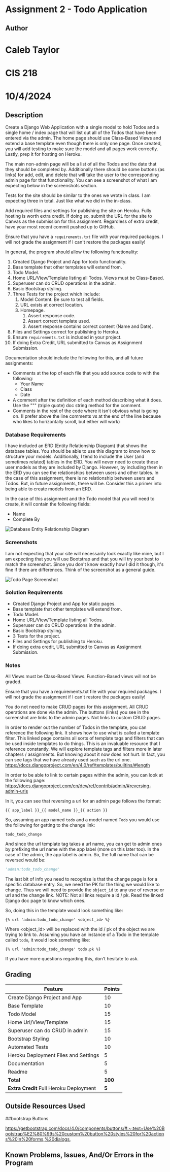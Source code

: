 # Assignment 2 - Todo Application

## Author
# Caleb Taylor
# CIS 218
# 10/4/2024


## Description

Create a Django Web Application with a single model to hold Todos and a single home / index page that will list out all of the Todos that have been entered via the admin. The home page should use Class-Based Views and extend a base template even though there is only one page. Once created, you will add testing to make sure the model and all pages work correctly. Lastly, prep it for hosting on Heroku.

The main non-admin page will be a list of all the Todos and the date that they should be completed by. Additionally there should be some buttons (as links) for add, edit, and delete that will take the user to the corresponding admin page for that functionality. You can see a screenshot of what I am expecting below in the screenshots section.

Tests for the site should be similar to the ones we wrote in class. I am expecting three in total. Just like what we did in the in-class.

Add required files and settings for publishing the site on Heroku. Fully hosting is worth extra credit. If doing so, submit the URL for the site to Canvas as the submission for this assignment. Regardless of extra credit, have your most recent commit pushed up to GitHub.

Ensure that you have a `requirements.txt` file with your required packages. I will not grade the assignment if I can't restore the packages easily!

In general, the program should allow the following functionality:

1. Created Django Project and App for todo functionality.
2. Base template that other templates will extend from.
3. Todo Model.
4. Home URL/View/Template listing all Todos. Views must be Class-Based.
5. Superuser can do CRUD operations in the admin.
6. Basic Bootstrap styling.
7. Three Tests for the project which include:
   1. Model Content. Be sure to test all fields.
   2. URL exists at correct location.
   3. Homepage.
      1. Assert response code.
      2. Assert correct template used.
      3. Assert response contains correct content (Name and Date).
8. Files and Settings correct for publishing to Heroku.
9. Ensure `requirements.txt` is included in your project.
10. If doing Extra Credit, URL submitted to Canvas as Assignment Submission.

Documentation should include the following for this, and all future assignments:
* Comments at the top of each file that you add source code to with the following:
  * Your Name
  * Class
  * Date
* A comment after the definition of each method describing what it does. Use the """ (triple quote) doc string method for the comment.
* Comments in the rest of the code where it isn't obvious what is going on. (I prefer above the line comments vs at the end of the line because who likes to horizontally scroll, but either will work)

### Database Requirements
I have included an ERD (Entity Relationship Diagram) that shows the database tables. You should be able to use this diagram to know how to structure your models. Additionally, I tend to include the User (and sometimes related) tables in the ERD. You will never need to create these user models as they are included by Django. However, by including them in the ERD you can see the relationships between users and other tables. In the case of this assignment, there is no relationship between users and Todos. But, in future assignments, there will be. Consider this a primer into being able to create models from an ERD.

In the case of this assignment and the Todo model that you will need to create, it will contain the following fields:
* Name
* Complete By

![Database Entity Relationship Diagram](https://barnesbrothers.net/cis218/assignment_images/assignment_2/cis218_assignment_2_erd.png "Database Entity Relationship Diagram")

### Screenshots
I am not expecting that your site will necessarily look exactly like mine, but I am expecting that you will use Bootstrap and that you will try your best to match the screenshot. Since you don't know exactly how I did it though, it's fine if there are differences. Think of the screenshot as a general guide.

![Todo Page Screenshot](https://barnesbrothers.net/cis218/assignment_images/assignment_2/cis218_assignment_2_screenshot.png "Todo Page Screenshot")

### Solution Requirements
* Created Django Project and App for static pages.
* Base template that other templates will extend from.
* Todo Model.
* Home URL/View/Template listing all Todos.
* Superuser can do CRUD operations in the admin.
* Basic Bootstrap styling.
* 3 Tests for the project.
* Files and Settings for publishing to Heroku.
* If doing extra credit, URL submitted to Canvas as Assignment Submission.

### Notes
All Views must be Class-Based Views. Function-Based views will not be graded.

Ensure that you have a requirements.txt file with your required packages. I will not grade the assignment if I can't restore the packages easily!

You do not need to make CRUD pages for this assignment. All CRUD operations are done via the admin.
The buttons (links) you see in the screenshot are links to the admin pages. Not links to custom CRUD pages.

In order to render out the number of Todos in the template, you can reference the following link. It shows how to use what is called a template filter. This linked page contains all sorts of template tags and filters that can be used inside templates to do things. This is an invaluable resource that I reference constantly. We will explore template tags and filters more in later chapters / assignments. But knowing about it now does not hurt. In fact, you can see tags that we have already used such as the url one.
<br>https://docs.djangoproject.com/en/4.0/ref/templates/builtins/#length

In order to be able to link to certain pages within the admin, you can look at the following page:
<br>https://docs.djangoproject.com/en/dev/ref/contrib/admin/#reversing-admin-urls

In it, you can see that reversing a url for an admin page follows the format:

```
{{ app_label }}_{{ model_name }}_{{ action }}
```

So, assuming an app named `todo` and a model named `Todo` you would use the following for getting to the change link:

```
todo_todo_change
```

And since the url template tag takes a url name, you can get to admin ones by prefixing the url name with the app label (more on this later too). In the case of the admin, the app label is admin. So, the full name that can be reversed would be:

```python
'admin:todo_todo_change'
```

The last bit of info you need to recognize is that the change page is for a specific database entry.
So, we need the PK for the thing we would like to change. Thus we will need to provide the `object_id`
to any use of reverse or url and the change link.
NOTE: Not all links require a id / pk. Read the linked Django doc page to know which ones.

So, doing this in the template would look something like:

```htmldjango
{% url 'admin:todo_todo_change' <object_id> %}
```

Where <object_id> will be replaced with the id / pk of the object we are trying to link to.
Assuming you have an instance of a Todo in the template called `todo`, it would look something like:

```htmldjango
{% url 'admin:todo_todo_change' todo.pk %}
```

If you have more questions regarding this, don't hesitate to ask.

## Grading
| Feature                                  | Points |
|------------------------------------------|--------|
| Create Django Project and App            |    10  |
| Base Template                            |    10  |
| Todo Model                               |    15  |
| Home Url/View/Template                   |    15  |
| Superuser can do CRUD in admin           |    15  |
| Bootstrap Styling                        |    10  |
| Automated Tests                          |    10  |
| Heroku Deployment Files and Settings     |     5  |
| Documentation                            |     5  |
| Readme                                   |     5  |
| **Total**                                | **100**|
| **Extra Credit** Full Heroku Deployment  |   **5**|

## Outside Resources Used

##bootstrap Buttons

https://getbootstrap.com/docs/4.0/components/buttons/#:~:text=Use%20Bootstrap%E2%80%99s%20custom%20button%20styles%20for%20actions%20in%20forms,%20dialogs,


## Known Problems, Issues, And/Or Errors in the Program


